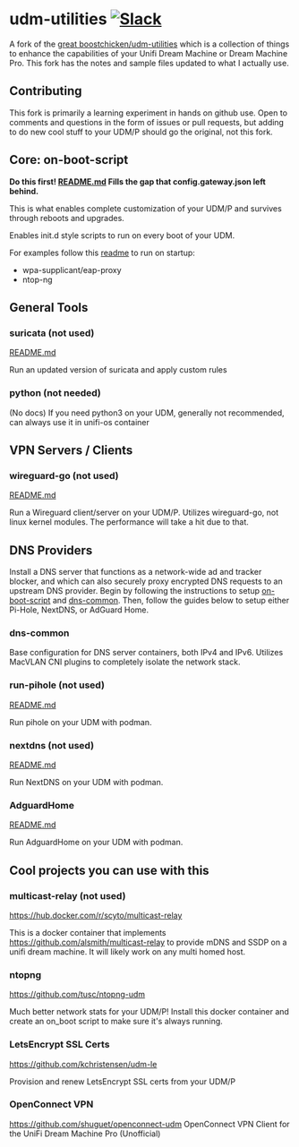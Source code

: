 # udm-utilities [![Slack](https://img.shields.io/badge/slack-boostchicken-blue.svg?logo=slack "Boostchicken Slack")](https://join.slack.com/t/boostchicken/shared_invite/zt-fcjszaw4-2ZuNFxIQnrpjxixnm17LXQ)

A fork of the [great boostchicken/udm-utilities](https://github.com/boostchicken/udm-utilities) which is a collection of things to enhance the capabilities of your Unifi Dream Machine or Dream Machine Pro. This fork has the notes and sample files updated to what I actually use.

## Contributing

This fork is primarily a learning experiment in hands on github use. Open to comments and questions in the form of issues or pull requests, but adding to do new cool stuff to your UDM/P should go the original, not this fork.

## Core: on-boot-script
**Do this first! [README.md](https://github.com/scpotter/udm-utilities/blob/master/on-boot-script/README.md) Fills the gap that config.gateway.json left behind.**

This is what enables complete customization of your UDM/P and survives through reboots and upgrades.

Enables init.d style scripts to run on every boot of your UDM.

For examples follow this [readme](https://github.com/scpotter/udm-utilities/blob/master/on-boot-script/README.md) to run on startup:
* wpa-supplicant/eap-proxy
* ntop-ng

## General Tools

### suricata (not used)

[README.md](https://github.com/scpotter/udm-utilities/blob/master/suricata/README.md)

Run an updated version of suricata and apply custom rules

### python (not needed)

(No docs)
If you need python3 on your UDM, generally not recommended, can always use it in unifi-os container

## VPN Servers / Clients

### wireguard-go (not used)

[README.md](https://github.com/scpotter/udm-utilities/blob/master/wireguard-go/README.md)

Run a Wireguard client/server on your UDM/P.  Utilizes wireguard-go, not linux kernel modules.  The performance will take a hit due to that.

## DNS Providers
Install a DNS server that functions as a network-wide ad and tracker blocker, and which can also securely proxy encrypted DNS requests to an upstream DNS provider. Begin by following the instructions to setup [on-boot-script](https://github.com/scpotter/udm-utilities/tree/master/on-boot-script) and [dns-common](https://github.com/scpotter/udm-utilities/tree/master/dns-common/on_boot.d). Then, follow the guides below to setup either Pi-Hole, NextDNS, or AdGuard Home.

### dns-common 

Base configuration for DNS server containers, both IPv4 and IPv6.  Utilizes MacVLAN CNI plugins to completely isolate the network stack.

### run-pihole (not used)

[README.md](https://github.com/scpotter/udm-utilities/blob/master/run-pihole/README.md)

Run pihole on your UDM with podman.

### nextdns (not used)

[README.md](https://github.com/scpotter/udm-utilities/blob/master/nextdns/README.md)

Run NextDNS on your UDM with podman.

### AdguardHome

[README.md](https://github.com/scpotter/udm-utilities/blob/master/AdguardHome/README.md)

Run AdguardHome on your UDM with podman.

## Cool projects you can use with this

### multicast-relay (not used)

<https://hub.docker.com/r/scyto/multicast-relay>

This is a docker container that implements <https://github.com/alsmith/multicast-relay> to provide mDNS and SSDP on a unifi dream machine. It will likely work on any multi homed host.

### ntopng

<https://github.com/tusc/ntopng-udm>

Much better network stats for your UDM/P!  Install this docker container and create an on_boot script to make sure it's always running.

### LetsEncrypt SSL Certs

<https://github.com/kchristensen/udm-le>

Provision and renew LetsEncrypt SSL certs from your UDM/P

### OpenConnect VPN
<https://github.com/shuguet/openconnect-udm>
OpenConnect VPN Client for the UniFi Dream Machine Pro (Unofficial)
